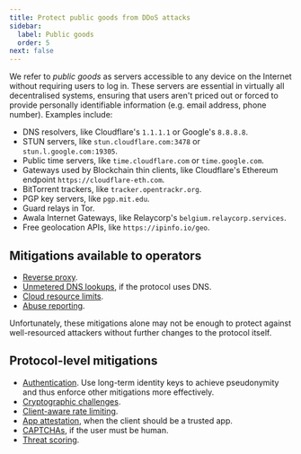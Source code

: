 ```yaml
---
title: Protect public goods from DDoS attacks
sidebar:
  label: Public goods
  order: 5
next: false
---
```


We refer to _public goods_ as servers accessible to any device on the Internet without requiring users to log in.
These servers are essential in virtually all decentralised systems,
ensuring that users aren't priced out or forced to provide personally identifiable information (e.g. email address, phone number).
Examples include:

- DNS resolvers, like Cloudflare's `1.1.1.1` or Google's `8.8.8.8`.
- STUN servers, like `stun.cloudflare.com:3478` or `stun.l.google.com:19305`.
- Public time servers, like `time.cloudflare.com` or `time.google.com`.
- Gateways used by Blockchain thin clients, like Cloudflare's Ethereum endpoint `https://cloudflare-eth.com`.
- BitTorrent trackers, like `tracker.opentrackr.org`.
- PGP key servers, like `pgp.mit.edu`.
- Guard relays in Tor.
- Awala Internet Gateways, like Relaycorp's `belgium.relaycorp.services`.
- Free geolocation APIs, like `https://ipinfo.io/geo`.

## Mitigations available to operators

- [Reverse proxy](../mitigations/reverse-proxies.md).
- [Unmetered DNS lookups](../mitigations/unmetered-dns.md), if the protocol uses DNS.
- [Cloud resource limits](../mitigations/resource-limits.md).
- [Abuse reporting](../mitigations/abuse-reporting.md).

Unfortunately, these mitigations alone may not be enough to protect against well-resourced attackers without further changes to the protocol itself.

## Protocol-level mitigations

- [Authentication](../mitigations/authentication.md). Use long-term identity keys to achieve pseudonymity and thus enforce other mitigations more effectively.
- [Cryptographic challenges](../mitigations/crypto-challenges.md).
- [Client-aware rate limiting](../mitigations/rate-limiting.md).
- [App attestation](../mitigations/app-attestation.md), when the client should be a trusted app.
- [CAPTCHAs](../mitigations/captchas.md), if the user must be human.
- [Threat scoring](../mitigations/threat-scoring.md).
